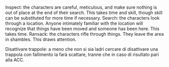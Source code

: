Inspect: the characters are careful, meticulous, and make sure nothing is out of place at the end of their search. This takes time and skill, though skill can be substituted for more time if necessary.
Search: the characters look through a location. Anyone intimately familiar with the location will recognize that things have been moved and someone has been here. This takes time.
Ransack: the characters rifle through things. They leave the area in shambles. This draws attention.


Disattivare trappole: a meno che non si sia ladri cercare di disattivare una trappola con fallimento la farà scattare, tranne che in caso di risultato pari alla ACC.
